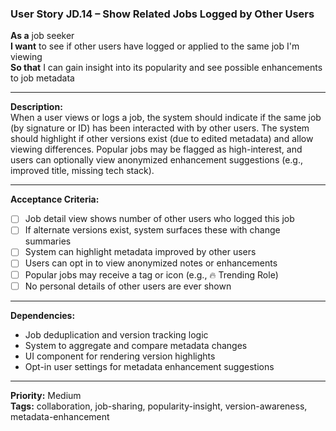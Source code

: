 ### User Story JD.14 – Show Related Jobs Logged by Other Users

**As a** job seeker  
**I want** to see if other users have logged or applied to the same job I'm viewing  
**So that** I can gain insight into its popularity and see possible enhancements to job metadata

---

**Description:**  
When a user views or logs a job, the system should indicate if the same job (by signature or ID) has been interacted with by other users. The system should highlight if other versions exist (due to edited metadata) and allow viewing differences. Popular jobs may be flagged as high-interest, and users can optionally view anonymized enhancement suggestions (e.g., improved title, missing tech stack).

---

**Acceptance Criteria:**
- [ ] Job detail view shows number of other users who logged this job
- [ ] If alternate versions exist, system surfaces these with change summaries
- [ ] System can highlight metadata improved by other users
- [ ] Users can opt in to view anonymized notes or enhancements
- [ ] Popular jobs may receive a tag or icon (e.g., 🔥 Trending Role)
- [ ] No personal details of other users are ever shown

---

**Dependencies:**
- Job deduplication and version tracking logic
- System to aggregate and compare metadata changes
- UI component for rendering version highlights
- Opt-in user settings for metadata enhancement suggestions

---

**Priority:** Medium  
**Tags:** collaboration, job-sharing, popularity-insight, version-awareness, metadata-enhancement
